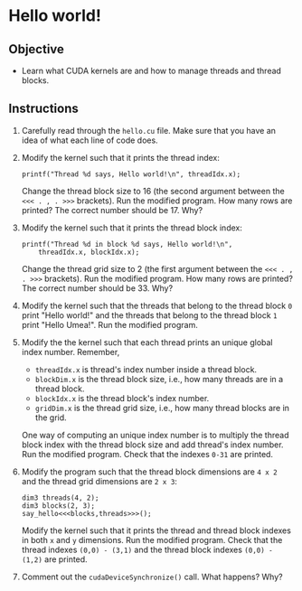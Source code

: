 # Hello world!

## Objective

 - Learn what CUDA kernels are and how to manage threads and thread blocks.

## Instructions

 1. Carefully read through the `hello.cu` file. Make sure that you have an idea
    of what each line of code does.

 2. Modify the kernel such that it prints the thread index:
 
    ```
    printf("Thread %d says, Hello world!\n", threadIdx.x);
    ```
    
    Change the thread block size to 16 (the second argument between the
    `<<< . , . >>>` brackets). Run the modified program. How many rows are
    printed? The correct number should be 17. Why?

 3. Modify the kernel such that it prints the thread block index:
 
    ```
    printf("Thread %d in block %d says, Hello world!\n",
        threadIdx.x, blockIdx.x);
    ```
 
    Change the thread grid size to 2 (the first argument between the
    `<<< . , . >>>` brackets). Run the modified program. How many rows are
    printed? The correct number should be 33. Why?

 4. Modify the kernel such that the threads that belong to the thread block `0`
    print "Hello world!" and the threads that belong to the thread block `1`
    print "Hello Umea!". Run the modified program.

 5. Modify the the kernel such that each thread prints an unique global index
    number. Remember,
     - `threadIdx.x` is thread's index number inside a thread block.
     - `blockDim.x` is the thread block size, i.e., how many threads are in a
       thread block.
     - `blockIdx.x` is the thread block's index number.
     - `gridDim.x` is the thread grid size, i.e., how many thread blocks are in
       the grid.
    
    One way of computing an unique index number is to multiply the thread block
    index with the thread block size and add thread's index number. Run the
    modified program. Check that the indexes `0-31` are printed.

 6. Modify the program such that the thread block dimensions are `4 x 2` and 
    the thread grid dimensions are `2 x 3`:
 
    ```
    dim3 threads(4, 2);
    dim3 blocks(2, 3);
    say_hello<<<blocks,threads>>>();
    ```
    
    Modify the kernel such that it prints the thread and thread block indexes
    in both `x` and `y` dimensions. Run the modified program. Check that the
    thread indexes `(0,0) - (3,1)` and the thread block indexes `(0,0) - (1,2)`
    are printed.
    
 7. Comment out the `cudaDeviceSynchronize()` call. What happens? Why?
 
